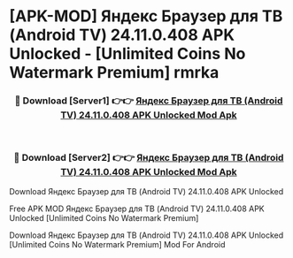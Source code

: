 # [APK-MOD] Яндекс Браузер для ТВ (Android TV) 24.11.0.408 APK Unlocked - [Unlimited Coins No Watermark Premium] rmrka



<div align="center">
<h3>🔴 Download [Server1] 👉👉 <a href="https://momento.my/?title=Яндекс_Браузер_для_ТВ_(Android_TV)_24.11.0.408_APK_Unlocked">Яндекс Браузер для ТВ (Android TV) 24.11.0.408 APK Unlocked Mod Apk</a></h3><br>

<h3>🔴 Download [Server2] 👉👉 <a href="https://momento.my/?title=Яндекс_Браузер_для_ТВ_(Android_TV)_24.11.0.408_APK_Unlocked">Яндекс Браузер для ТВ (Android TV) 24.11.0.408 APK Unlocked Mod Apk</a></h3>
</div>



Download Яндекс Браузер для ТВ (Android TV) 24.11.0.408 APK Unlocked 

Free APK MOD Яндекс Браузер для ТВ (Android TV) 24.11.0.408 APK Unlocked [Unlimited Coins No Watermark Premium]

Download Яндекс Браузер для ТВ (Android TV) 24.11.0.408 APK Unlocked [Unlimited Coins No Watermark Premium] Mod For Android
